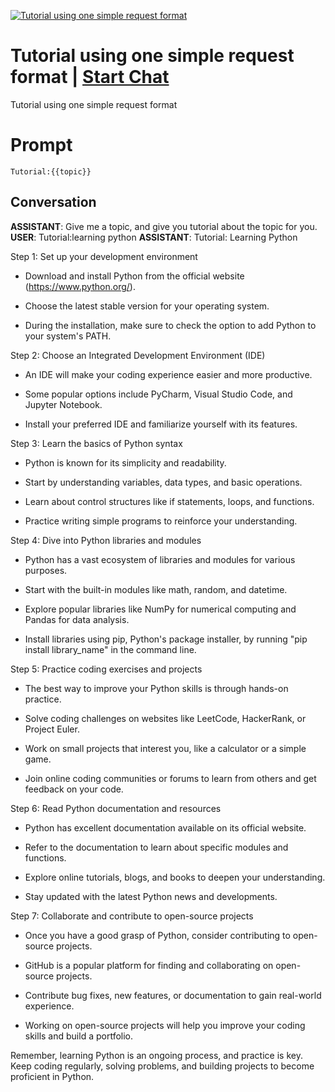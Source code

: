 
[![Tutorial using one simple request format](https://flow-prompt-covers.s3.us-west-1.amazonaws.com/icon/Flat/i10.png)](https://gptcall.net/chat.html?data=%7B%22contact%22%3A%7B%22id%22%3A%22fERxRKzXVTmwiX1J1PjKB%22%2C%22flow%22%3Atrue%7D%7D)
# Tutorial using one simple request format | [Start Chat](https://gptcall.net/chat.html?data=%7B%22contact%22%3A%7B%22id%22%3A%22fERxRKzXVTmwiX1J1PjKB%22%2C%22flow%22%3Atrue%7D%7D)
Tutorial using one simple request format

# Prompt

```
Tutorial:{{topic}}
```

## Conversation

**ASSISTANT**: Give me a topic, and give you tutorial about the topic for you.
**USER**: Tutorial:learning python
**ASSISTANT**: Tutorial: Learning Python



Step 1: Set up your development environment

- Download and install Python from the official website (https://www.python.org/).

- Choose the latest stable version for your operating system.

- During the installation, make sure to check the option to add Python to your system's PATH.



Step 2: Choose an Integrated Development Environment (IDE)

- An IDE will make your coding experience easier and more productive.

- Some popular options include PyCharm, Visual Studio Code, and Jupyter Notebook.

- Install your preferred IDE and familiarize yourself with its features.



Step 3: Learn the basics of Python syntax

- Python is known for its simplicity and readability.

- Start by understanding variables, data types, and basic operations.

- Learn about control structures like if statements, loops, and functions.

- Practice writing simple programs to reinforce your understanding.



Step 4: Dive into Python libraries and modules

- Python has a vast ecosystem of libraries and modules for various purposes.

- Start with the built-in modules like math, random, and datetime.

- Explore popular libraries like NumPy for numerical computing and Pandas for data analysis.

- Install libraries using pip, Python's package installer, by running "pip install library_name" in the command line.



Step 5: Practice coding exercises and projects

- The best way to improve your Python skills is through hands-on practice.

- Solve coding challenges on websites like LeetCode, HackerRank, or Project Euler.

- Work on small projects that interest you, like a calculator or a simple game.

- Join online coding communities or forums to learn from others and get feedback on your code.



Step 6: Read Python documentation and resources

- Python has excellent documentation available on its official website.

- Refer to the documentation to learn about specific modules and functions.

- Explore online tutorials, blogs, and books to deepen your understanding.

- Stay updated with the latest Python news and developments.



Step 7: Collaborate and contribute to open-source projects

- Once you have a good grasp of Python, consider contributing to open-source projects.

- GitHub is a popular platform for finding and collaborating on open-source projects.

- Contribute bug fixes, new features, or documentation to gain real-world experience.

- Working on open-source projects will help you improve your coding skills and build a portfolio.



Remember, learning Python is an ongoing process, and practice is key. Keep coding regularly, solving problems, and building projects to become proficient in Python.


